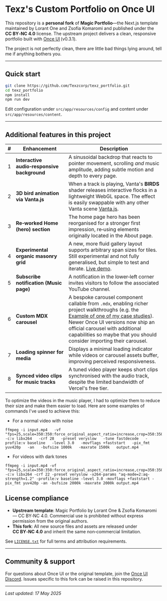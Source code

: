# Texz's Custom Portfolio on Once UI

This repository is a **personal fork** of **Magic Portfolio**—the Next.js template maintained by Lorant One and Zsofia Komaromi and published under the **CC BY‑NC 4.0** license. The upstream project delivers a clean, responsive portfolio built with [Once UI](https://once-ui.com) (v0.3.1).

The project is not perfectly clean, there are little bad things lying around, tell me if anything bothers you.

---

## Quick start

```bash
git clone https://github.com/Texzcorp/texz_portfolio.git
cd texz_portfolio
npm install
npm run dev
```

Edit configuration under `src/app/resources/config` and content under `src/app/resources/content`.

---

## Additional features in this project

| # | Enhancement                                 | Description                                                                                                                                                                                                                                                                |
| - | ------------------------------------------- | -------------------------------------------------------------------------------------------------------------------------------------------------------------------------------------------------------------------------------------------------------------------------- |
| 1 | **Interactive audio‑responsive background** | A sinusoidal backdrop that reacts to pointer movement, scrolling *and* music amplitude, adding subtle motion and depth to every page.                                                                                                                                                 |
| 2 | **3D bird animation via Vanta.js**          | When a track is playing, Vanta's **BIRDS** shader releases interactive flocks in a lightweight WebGL space. The effect is easily swappable with any other Vanta scene [Vanta.js](https://www.vantajs.com/).                                                                                                     |
| 3 | **Re‑worked Home (hero) section**           | The home page hero has been reorganised for a stronger first impression, re‑using elements originally located in the About page.                                                                                                                                           |
| 4 | **Experimental organic masonry grid**       | A new, more fluid gallery layout supports arbitrary span sizes for tiles. Still experimental and not fully generalised, but simple to test and iterate. [Live demo](https://terencediazportfolio.vercel.app/gallery).                                                      |
| 5 | **Subscribe notification (Music page)**     | A notification in the lower‑left corner invites visitors to follow the associated YouTube channel.                                                                                                                                                                    |
| 6 | **Custom MDX carousel**                     | A bespoke carousel component callable from `.mdx`, enabling richer project walkthroughs (e.g. the [Example of one of my case studies](https://terencediazportfolio.vercel.app/programmation/Artemis)). Newer Once UI versions now ship an official carousel with additional capabilities so maybe that you should consider importing their carousel. |
| 7 | **Loading spinner for media**               | Displays a minimal loading indicator while videos or carousel assets buffer, improving perceived responsiveness.                                                                                                                                                           |
| 8 | **Synced video clips for music tracks**     | A tuned video player keeps short clips synchronised with the audio track, despite the limited bandwidth of Vercel's free tier.                                                                                                                                             |

To optimize the videos in the music player, I had to optimize them to reduce their size and make them easier to load. Here are some examples of commands I've used to achieve this: 
- For a normal video with noise
```
ffmpeg -i input.mp4   -vf "fps=25,scale=350:350:force_original_aspect_ratio=increase,crop=350:350"   -c:v libx264   -crf 28   -preset veryslow   -tune fastdecode   -profile:v baseline   -level 3.0   -movflags +faststart   -pix_fmt yuv420p   -an   -bufsize 1000k   -maxrate 1500k   output.mp4
```
- For videos with dark tones
```
ffmpeg -i input.mp4 -vf "fps=25,scale=350:350:force_original_aspect_ratio=increase,crop=350:350,format=yuv420p" -c:v libx264 -crf 22 -preset veryslow -x264-params "aq-mode=2:aq-strength=1.2" -profile:v baseline -level 3.0 -movflags +faststart -pix_fmt yuv420p -an -bufsize 2000k -maxrate 2000k output.mp4
```

## License compliance

* **Upstream template**: Magic Portfolio by Lorant One & Zsofia Komaromi — CC BY‑NC 4.0. Commercial use is prohibited without express permission from the original authors.
* **This fork**: All new source files and assets are released under **CC BY‑NC 4.0** and inherit the same non‑commercial limitation.

See [`LICENSE.txt`](./LICENSE.txt) for full terms and attribution requirements.

---

## Community & support

For questions about Once UI or the original template, join the [Once UI Discord](https://discord.com/invite/5EyAQ4eNdS). Issues specific to this fork can be raised in this repository.

---

*Last updated: 17 May 2025*
